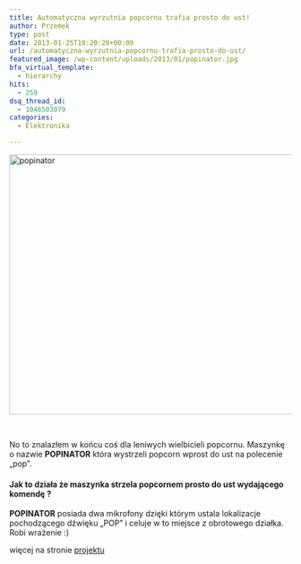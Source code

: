 ```yaml
---
title: Automatyczna wyrzutnia popcornu trafia prosto do ust!
author: Przemek
type: post
date: 2013-01-25T18:20:28+00:00
url: /automatyczna-wyrzutnia-popcornu-trafia-prosto-do-ust/
featured_image: /wp-content/uploads/2013/01/popinator.jpg
bfa_virtual_template:
  - hierarchy
hits:
  - 259
dsq_thread_id:
  - 1046503079
categories:
  - Elektronika

---
```

<a href="http://techfreak.pl/automatyczna-wyrzutnia-popcornu-trafia-prosto-do-ust/popinator/" rel="attachment wp-att-1957"><img class="aligncenter size-full wp-image-1957" alt="popinator" src="http://techfreak.pl/wp-content/uploads/2013/01/popinator.jpg" width="838" height="464" /></a>

&nbsp;

No to znalazłem w końcu coś dla leniwych wielbicieli popcornu. Maszynkę o nazwie **POPINATOR** która wystrzeli popcorn wprost do ust na polecenie &#8222;pop&#8221;.

<!--more-->

#### Jak to działa że maszynka strzela popcornem prosto do ust wydającego komendę ?

**POPINATOR** posiada dwa mikrofony dzięki którym ustala lokalizacje pochodzącego dźwięku &#8222;POP&#8221; i celuje w to miejsce z obrotowego działka. Robi wrażenie :)



więcej na stronie <a href="http://www.popcornindiana.com/popinator-project" target="_blank">projektu</a>

&nbsp;

&nbsp;